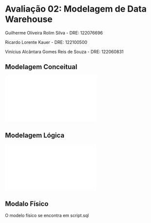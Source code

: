 # Avaliação 02: Modelagem de Data Warehouse 
Guilherme Oliveira Rolim Silva - DRE: 122076696

Ricardo Lorente Kauer - DRE: 122100500

Vinícius Alcântara Gomes Reis de Souza - DRE: 122060831

## Modelagem Conceitual

![Modelo Conceitual](conceitual.pdf)

## Modelagem Lógica

![Modelo Lógico](logico.pdf)

## Modalo Físico

O modelo físico se encontra em script.sql
